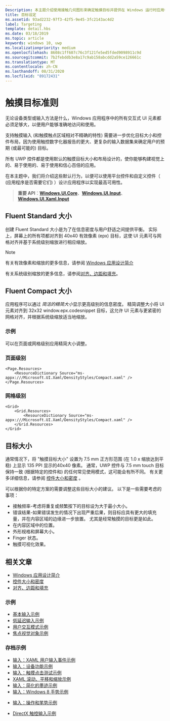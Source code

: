 ```yaml
---
Description: 本主题介绍使用接触几何图形来确定触摸目标并提供在 Windows 运行时应用中确定目标的最佳实践。
title: 目标设定
ms.assetid: 93ad2232-97f3-42f5-9e45-3fc2143ac4d2
label: Targeting
template: detail.hbs
ms.date: 03/18/2019
ms.topic: article
keywords: windows 10, uwp
ms.localizationpriority: medium
ms.openlocfilehash: 8608c1ff607c76c3f121fe5ed5fded9098911c9d
ms.sourcegitcommit: 7b2febddb3e8a17c9ab158abcdd2a59ce126661c
ms.translationtype: MT
ms.contentlocale: zh-CN
ms.lasthandoff: 08/31/2020
ms.locfileid: "89172431"
---
```

# <a name="guidelines-for-touch-targets"></a>触摸目标准则

无论设备类型或输入方法是什么，Windows 应用程序中的所有交互式 UI 元素都必须足够大，以便用户能够准确地访问和使用。

支持触摸输入 (和触摸触点区域相对不精确的特性) 需要进一步优化目标大小和控件布局，因为使用触控数字化器报告的更大、更复杂的输入数据集来确定用户的预期 (或最可能的) 目标。

所有 UWP 控件都是使用默认的触摸目标大小和布局设计的，使你能够构建视觉上的、易于使用的、易于使用和信心百倍的应用。

在本主题中，我们将介绍这些默认行为，以便可以使用平台控件和自定义控件（ (应用程序是否需要它们) ）设计应用程序以实现最高可用性。

> **重要 API**：[**Windows.UI.Core**](/uwp/api/Windows.UI.Core)、[**Windows.UI.Input**](/uwp/api/Windows.UI.Input)、[**Windows.UI.Xaml.Input**](/uwp/api/Windows.UI.Xaml.Input)

## <a name="fluent-standard-sizing"></a>Fluent Standard 大小

创建 Fluent Standard 大小是为了在信息密度与用户舒适之间提供平衡。 实际上，屏幕上的所有项都对齐到 40x40 有效像素 (epx) 目标，这使 UI 元素可与网格对齐并基于系统级别缩放进行相应缩放。

> [!NOTE]
> 有关有效像素和缩放的更多信息，请参阅 [Windows 应用设计简介](../basics/design-and-ui-intro.md#effective-pixels-and-scaling)
>
> 有关系统级别缩放的更多信息，请参阅[对齐、边距和填充](../layout/alignment-margin-padding.md)。

## <a name="fluent-compact-sizing"></a>Fluent Compact 大小

应用程序可以通过 *简洁的精简大小*显示更高级别的信息密度。 精简调整大小将 UI 元素对齐到 32x32 window.epx.codesnippet 目标，这允许 UI 元素与更紧密的网格对齐，并根据系统级缩放适当地缩放。

### <a name="examples"></a>示例

可以在页面或网格级别应用精简大小调整。

### <a name="page-level"></a>页面级别

```xaml
<Page.Resources>
    <ResourceDictionary Source="ms-appx:///Microsoft.UI.Xaml/DensityStyles/Compact.xaml" />
</Page.Resources>
```

### <a name="grid-level"></a>网格级别

```xaml
<Grid>
    <Grid.Resources>
        <ResourceDictionary Source="ms-appx:///Microsoft.UI.Xaml/DensityStyles/Compact.xaml" />
    </Grid.Resources>
</Grid>
```

## <a name="target-size"></a>目标大小

通常情况下，将 "触摸目标大小" 设置为 7.5 mm 正方形范围 (在 1.0 x 缩放达到平稳) 上显示 135 PPI 显示的40x40 像素。 通常，UWP 控件与 7.5 mm touch 目标保持一致 (根据特定的控件和) 的任何常见使用模式，这可能会有所不同。 有关更多详细信息，请参阅 [控件大小和密度](../style/spacing.md) 。

可以根据你的特定方案的需要调整这些目标大小的建议。 以下是一些需要考虑的事项：

- 接触频率-考虑将重复或频繁按下的目标设为大于最小大小。
- 错误结果-如果错误发生的情况下出现严重后果，则目标应具有更大的填充量，并在内容区域的边缘进一步放置。 尤其是经常触摸的目标更是如此。
- 在内容区域中的位置。
- 外形规格和屏幕大小。
- Finger 状态。
- 触摸可视化效果。

## <a name="related-articles"></a>相关文章

- [Windows 应用设计简介](../basics/design-and-ui-intro.md)
- [控件大小和密度](../style/spacing.md)
- [对齐、边距和填充](../layout/alignment-margin-padding.md)

### <a name="samples"></a>示例

- [基本输入示例](https://github.com/Microsoft/Windows-universal-samples/tree/master/Samples/BasicInput)
- [低延迟输入示例](https://github.com/Microsoft/Windows-universal-samples/tree/master/Samples/LowLatencyInput)
- [用户交互模式示例](https://github.com/Microsoft/Windows-universal-samples/tree/master/Samples/UserInteractionMode)
- [焦点视觉对象示例](https://github.com/Microsoft/Windows-universal-samples/tree/master/Samples/XamlFocusVisuals)

### <a name="archive-samples"></a>存档示例

- [输入：XAML 用户输入事件示例](https://github.com/microsoftarchive/msdn-code-gallery-microsoft/tree/411c271e537727d737a53fa2cbe99eaecac00cc0/Official%20Windows%20Platform%20Sample/Input%20XAML%20user%20input%20events%20sample)
- [输入：设备功能示例](https://github.com/microsoftarchive/msdn-code-gallery-microsoft/tree/411c271e537727d737a53fa2cbe99eaecac00cc0/Official%20Windows%20Platform%20Sample/Windows%208%20app%20samples/%5BC%23%5D-Windows%208%20app%20samples/C%23/Windows%208%20app%20samples/Input%20Device%20capabilities%20sample%20(Windows%208))
- [输入：触摸点击测试示例](https://github.com/microsoftarchive/msdn-code-gallery-microsoft/tree/411c271e537727d737a53fa2cbe99eaecac00cc0/Official%20Windows%20Platform%20Sample/Windows%208%20desktop%20samples/%5BC%2B%2B%5D-Windows%208%20desktop%20samples/C%2B%2B/Windows%208%20desktop%20samples/Input%20Touch%20hit%20testing%20sample)
- [XAML 滚动、平移和缩放示例](https://github.com/microsoftarchive/msdn-code-gallery-microsoft/tree/411c271e537727d737a53fa2cbe99eaecac00cc0/Official%20Windows%20Platform%20Sample/Universal%20Windows%20app%20samples/111487-Universal%20Windows%20app%20samples/XAML%20scrolling%2C%20panning%2C%20and%20zooming%20sample)
- [输入：简化的墨迹示例](https://github.com/microsoftarchive/msdn-code-gallery-microsoft/tree/411c271e537727d737a53fa2cbe99eaecac00cc0/Official%20Windows%20Platform%20Sample/Input%20Simplified%20ink%20sample)
- [输入：Windows 8 手势示例](/samples/browse/?redirectedfrom=MSDN-samples)
* [输入：操作和笔势示例](https://github.com/microsoftarchive/msdn-code-gallery-microsoft/tree/411c271e537727d737a53fa2cbe99eaecac00cc0/Official%20Windows%20Platform%20Sample/Input%20Gestures%20and%20manipulations%20with%20GestureRecognizer)
- [DirectX 触控输入示例](https://github.com/microsoftarchive/msdn-code-gallery-microsoft/tree/411c271e537727d737a53fa2cbe99eaecac00cc0/Official%20Windows%20Platform%20Sample/Windows%208%20app%20samples/%5BC%2B%2B%5D-Windows%208%20app%20samples/C%2B%2B/Windows%208%20app%20samples/DirectX%20touch%20input%20sample%20(Windows%208))